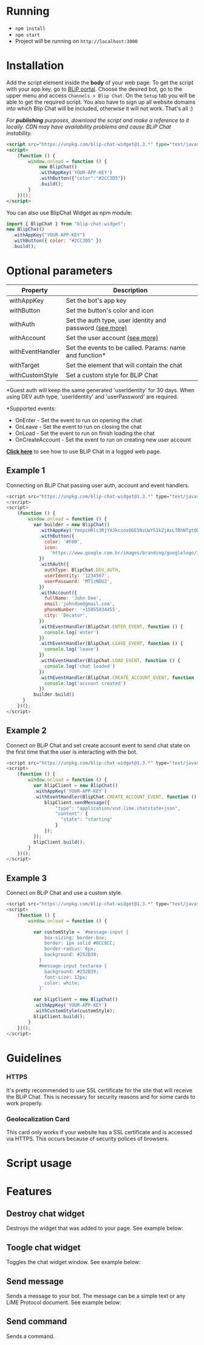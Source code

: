 # Running

* `npm install`
* `npm start`
* Project will be running on `http://localhost:3000`

# Installation

Add the script element inside the **body** of your web page. To get the script with your app key, go to [BLiP portal][1]. Choose the desired bot, go to the upper menu and access `Channels > Blip Chat`. On the `Setup` tab you will be able to get the required script. You also have to sign up all website domains into which Blip Chat will be included, otherwise it will not work. 
That's all :)

*For **publishing** purposes, download the script and make a reference to it locally. CDN may have availability problems and cause BLiP Chat instability.*

```html
<script src="https://unpkg.com/blip-chat-widget@1.3.*" type="text/javascript"></script>
<script>
    (function () {
        window.onload = function () {
            new BlipChat()
            .withAppKey('YOUR-APP-KEY')
            .withButton({"color":"#2CC3D5"})
            .build();
        }
    })();
</script>
```

You can also use BlipChat Widget as npm module:

```javascript
import { BlipChat } from "blip-chat-widget";
new BlipChat()
  .withAppKey("YOUR-APP-KEY")
  .withButton({ color: "#2CC3D5" })
  .build();
```

# Optional parameters

| Property          | Description                                             |
| ----------------- | ------------------------------------------------------- |
| withAppKey        | Set the bot's app key                                   |
| withButton        | Set the button's color and icon                         |
| withAuth          | Set the auth type, user identity and password [(see more)](https://github.com/takenet/blip-chat-widget/wiki/Authentication-Types)          |
| withAccount       | Set the user account [(see more)](https://github.com/takenet/blip-chat-widget/wiki/Authentication-Types)                                   |
| withEventHandler  | Set the events to be called. Params: name and function* |
| withTarget        | Set the element that will contain the chat              |
| withCustomStyle   | Set a custom style for BLiP Chat                        |

*Guest auth will keep the same generated 'userIdentity' for 30 days. When using DEV auth type, 'userIdentity' and 'userPassword' are required.

*Supported events:

* OnEnter - Set the event to run on opening the chat
* OnLeave - Set the event to run on closing the chat
* OnLoad  - Set the event to run on finish loading the chat
* OnCreateAccount - Set the event to run on creating new user account

**[Click here](https://github.com/takenet/blip-chat-widget/wiki/Authentication-Types)** to see how to use BLiP Chat in a logged web page.

## Example 1

Connecting on BLiP Chat passing user auth, account and event handlers.

```js
<script src="https://unpkg.com/blip-chat-widget@1.3.*" type="text/javascript">
</script>
<script>
    (function () {
        window.onload = function () {
          var builder = new BlipChat()
            .withAppKey('YmxpcHRlc3RjYXJkczoxOGE5NzUwYS1kZjAxLTRhNTgtODA1ZC1kY2ExYmI2NTBmZjk=')
            .withButton({
              color: '#F00',
              icon:
                'https://www.google.com.br/images/branding/googlelogo/1x/googlelogo_color_272x92dp.png',
            })
            .withAuth({
              authType: BlipChat.DEV_AUTH,
              userIdentity: '1234567',
              userPassword: 'MTIzNDU2',
            })
            .withAccount({
              fullName: 'John Doe',
              email:'johndoe@gmail.com',
              phoneNumber: '+15055034455',
              city: 'Decatur',
            })
            .withEventHandler(BlipChat.ENTER_EVENT, function () {
              console.log('enter')
            })
            .withEventHandler(BlipChat.LEAVE_EVENT, function () {
              console.log('leave')
            })
            .withEventHandler(BlipChat.LOAD_EVENT, function () {
              console.log('chat loaded')
            })
            .withEventHandler(BlipChat.CREATE_ACCOUNT_EVENT, function () {
              console.log('account created')
            })
          builder.build()
      }
    })();
</script>
```
## Example 2

Connect on BLiP Chat and set create account event to send chat state on the first time that the user is interacting with the bot.

```js
<script src="https://unpkg.com/blip-chat-widget@1.3.*" type="text/javascript"></script>
<script>
    (function () {
        window.onload = function () {
          var blipClient = new BlipChat()
          .withAppKey('YOUR-APP-KEY')
          .withEventHandler(BlipChat.CREATE_ACCOUNT_EVENT, function () {
              blipClient.sendMessage({
                  "type": "application/vnd.lime.chatstate+json",
                  "content": {
                    "state": "starting"
                  }
              });
          });
          blipClient.build();
        }
    })();
</script>
```

## Example 3

Connect on BLiP Chat and use a custom style.

```js
<script src="https://unpkg.com/blip-chat-widget@1.3.*" type="text/javascript"></script>
<script>
    (function () {
        window.onload = function () {

          var customStyle = `#message-input {
              box-sizing: border-box;
              border: 1px solid #0CC8CC;
              border-radius: 6px;
              background: #252B39;
            }
            #message-input textarea {
              background: #252B39;
              font-size: 12px;
              color: white;
            }`

          var blipClient = new BlipChat()
          .withAppKey('YOUR-APP-KEY')
          .withCustomStyle(customStyle);
          blipClient.build();
        }
    })();
</script>
```


# Guidelines

### HTTPS

It's pretty recommended to use SSL certificate for the site that will receive the BLiP Chat. This is necessary for security reasons and for some cards to work properly.

### Geolocalization Card

This card only works if your website has a SSL certificate and is accessed via HTTPS. This occurs because of security polices of browsers.

# Script usage



# Features

## Destroy chat widget

Destroys the widget that was added to your page. See example below:

## Toogle chat widget

Toggles the chat widget window. See example below:

## Send message

Sends a message to your bot. The message can be a simple text or any LIME Protocol document. See example below:

## Send command

Sends a command.

 [1]: https://preview.blip.ai
